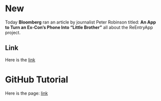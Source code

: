 # New

Today **Bloomberg** ran an article by journalist Peter Robinson titled: **An App to Turn an Ex-Con’s Phone Into “Little Brother”** all about the ReEntryApp project.

## Link
Here is the [link](http://www.businessweek.com/articles/2014-04-07/an-app-to-turn-an-ex-cons-phone-into-little-brother)

# GitHub Tutorial

Here is the page: [link](https://help.github.com/articles/github-flavored-markdown)
